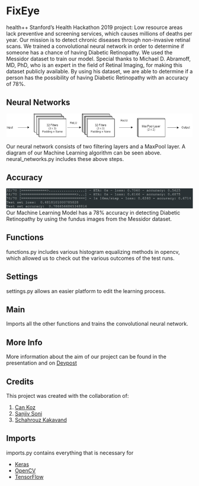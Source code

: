 # FixEye

health++ Stanford’s Health Hackathon 2019 project: Low resource areas lack preventive and screening services, which causes millions of deaths per year. Our mission is to detect chronic diseases through non-invasive retinal scans. We trained a convolutional neural network in order to determine if someone has a chance of having Diabetic Retinopathy. We used the Messidor dataset to train our model. Special thanks to Michael D. Abramoff, MD, PhD, who is an expert in the field of Retinal Imaging, for making this dataset publicly available. By using his dataset, we are able to determine if a person has the possibility of having Diabetic Retinopathy with an accuracy of 78%.

## Neural Networks
![Diagram](readme_images/Neural_Net_Diagram.png)

Our neural network consists of two filtering layers and a MaxPool layer. A diagram of our Machine Learning algorithm can be seen above. neural_networks.py includes these above steps.

## Accuracy
![Accuracy](readme_images/Accuracy.PNG)
Our Machine Learning Model has a 78% accuracy in detecting Diabetic Retinopathy by using the fundus images from the Messidor dataset.

## Functions
functions.py includes various histogram equalizing methods in opencv, which allowed us to check out the various outcomes of the test runs.

## Settings
settings.py allows an easier platform to edit the learning process.

## Main
Imports all the other functions and trains the convolutional neural network. 

## More Info
More information about the aim of our project can be found in the presentation and on [Devpost](https://devpost.com/software/fixeye)

## Credits
This project was created with the collaboration of:
1) [Can Koz](https://github.com/canxkoz)
2) [Sanjiv Soni](https://github.com/sanjivsoni)
3) [Schahrouz Kakavand](https://github.com/schahrouz)

## Imports 
imports.py contains everything that is necessary for 
- [Keras](https://keras.io/)
- [OpenCV](https://opencv.org/)
- [TensorFlow](https://www.tensorflow.org/)
